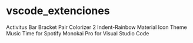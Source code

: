 # vscode_extenciones
Activitus Bar
Bracket Pair Colorizer 2
Indent-Rainbow
Material Icon Theme
Music Time for Spotify
Monokai Pro for Visual Studio Code
